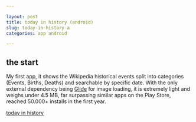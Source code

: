 ```yaml
---

layout: post
title: today in history (android)
slug: today-in-history-a
categories: app android

---
```

## the start
My first app, it shows the Wikipedia historical events split into categories (Events, Births, Deaths) and searchable by specific date. With the only external dependency being [Glide](https://github.com/bumptech/glide) for image loading, it is extremely light and weighs under 4.5 MB, far surpassing similar apps on the Play Store, reached 50.000+ installs in the first year.

[today in history](https://play.google.com/store/apps/details?id=com.imaginarymakings.todayinhistory)